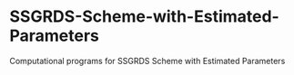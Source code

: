 # SSGRDS-Scheme-with-Estimated-Parameters
Computational programs for SSGRDS Scheme with Estimated Parameters
